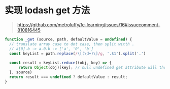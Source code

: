 # 实现 lodash get 方法

> <https://github.com/metroluffy/fe-learning/issues/16#issuecomment-810816445>

```js
function _get (source, path, defaultValue = undefined) {
  // translate array case to dot case, then split witth .
  // a[0].b -> a.0.b -> ['a', '0', 'b']
  const keyList = path.replace(/\[(\d+)\]/g, '.$1').split('.')
 
  const result = keyList.reduce((obj, key) => {
      return Object(obj)[key]; // null undefined get attribute will throwError, Object() can return a object 
  }, source)
  return result === undefined ? defaultValue : result;
}
```
